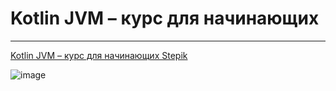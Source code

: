 # Kotlin JVM – курс для начинающих
<hr>

[Kotlin JVM – курс для начинающих Stepik](https://stepik.org/course/130490/syllabus)

![image](https://static.tildacdn.com/tild3966-3261-4230-b732-333539393235/Frame_891.svg)